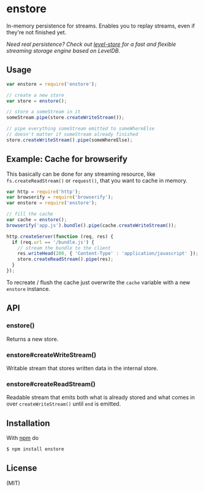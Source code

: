 # enstore

In-memory persistence for streams. Enables you to replay streams, even if they're not finished yet.

*Need real persistence? Check out [level-store](https://github.com/juliangruber/level-store) for a fast and flexible
streaming storage engine based on LevelDB.*

## Usage

```js
var enstore = require('enstore');

// create a new store
var store = enstore();

// store a someStream in it
someStream.pipe(store.createWriteStream());

// pipe everything someStream emitted to someWhereElse
// doesn't matter if someStream already finished
store.createWriteStream().pipe(someWhereElse);
```

## Example: Cache for browserify

This basically can be done for any streaming resource, like `fs.createReadStream()` or `request()`, that you
want to cache in memory.

```js
var http = require('http');
var browserify = require('browserify');
var enstore = require('enstore');

// fill the cache
var cache = enstore();
browserify('app.js').bundle().pipe(cache.createWriteStream());

http.createServer(function (req, res) {
  if (req.url == '/bundle.js') {
    // stream the bundle to the client
    res.writeHead(200, { 'Content-Type' : 'application/javascript' });
    store.createReadStream().pipe(res);
  }
});
```

To recreate / flush the cache just overwrite the `cache` variable with a new `enstore` instance.

## API

### enstore()

Returns a new store.

### enstore#createWriteStream()

Writable stream that stores written data in the internal store.

### enstore#createReadStream()

Readable stream that emits both what is already stored and what comes in over
`createWriteStream()` until `end` is emitted.

## Installation

With [npm](http://npmjs.org) do

```bash
$ npm install enstore
```

## License

(MIT)

